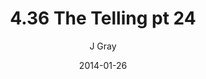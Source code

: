 ---
title: '4.36 The Telling pt 24'
alt: 'Mysteries of the Arcana'
date: '2014-01-26'
author: 'J Gray'
artist: 'Keira'
chapter: '4 In the Beginnings'
filler: false
---